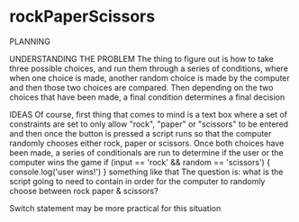 # rockPaperScissors
PLANNING

UNDERSTANDING THE PROBLEM
The thing to figure out is how to take three possible choices, and run them through a series of conditions, where when one choice is made, another random choice is made by the computer and then those two choices are compared. Then depending on the two choices that have been made, a final condition determines a final decision

IDEAS
Of course, first thing that comes to mind is a text box where a set of constraints are set to only allow "rock", "paper" or "scissors" to be entered and then once the button is pressed a script runs so that the computer randomly chooses either rock, paper or scissors. Once both choices have been made, a series of conditionals are run to determine if the user or the computer wins the game
if (input == 'rock' && random == 'scissors') {
    console.log('user wins!')
}
something like that
The question is: what is the script going to need to contain in order for the computer to randomly choose between rock paper & scissors?

Switch statement may be more practical for this situation
